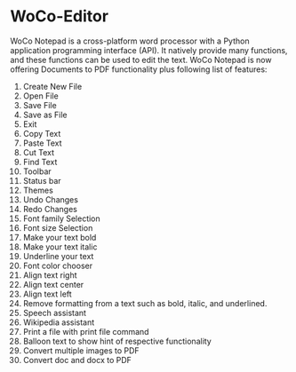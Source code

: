 # WoCo-Editor
WoCo Notepad is a cross-platform word processor with a Python application programming interface (API). It natively provide many functions, and these functions can be used to edit the text. WoCo Notepad is now offering Documents to PDF functionality plus following list of features:
1.	Create New File
2.	Open File
3.	Save File
4.	Save as File
5.	Exit
6.	Copy Text
7.	Paste Text
8.	Cut Text
9.	Find Text
10.	Toolbar
11.	Status bar
12.	Themes
13.	Undo Changes
14.	Redo Changes
15.	Font family Selection
16.	Font size Selection
17.	Make your text bold
18.	Make your text italic
19.	Underline your text
20.	Font color chooser
21.	Align text right
22.	Align text center
23.	Align text left
24.	Remove formatting from a text such as bold, italic, and underlined.
25.	Speech assistant
26.	Wikipedia assistant
27.	Print a file with print file command
28.	Balloon text to show hint of respective functionality
29.	Convert multiple images to PDF
30.	Convert doc and docx to PDF
